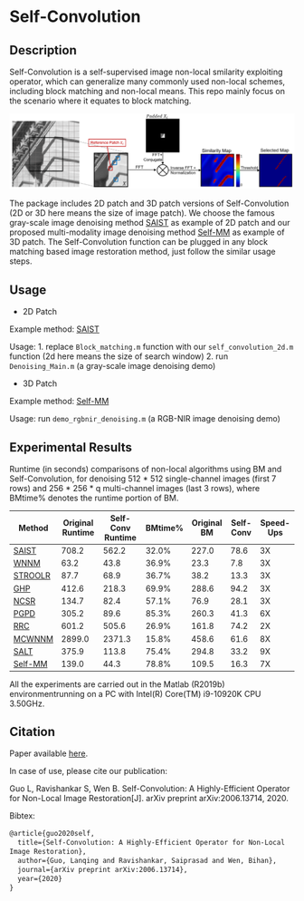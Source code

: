 # Self-Convolution

Description
-----

Self-Convolution is a self-supervised image non-local smilarity exploiting operator, which can generalize many commonly used non-local schemes, including block matching and non-local means. This repo mainly focus on the scenario where it equates to block matching.

![avatar](self-conv.png)

The package includes 2D patch and 3D patch versions of Self-Convolution (2D or 3D here means the size of image patch). We choose the famous gray-scale image denoising method [SAIST](http://see.xidian.edu.cn/faculty/wsdong/Papers/Journal/TIP_LASSC.pdf) as example of 2D patch and our proposed multi-modality image denoising method [Self-MM](https://arxiv.org/abs/2006.13714) as example of 3D patch. The Self-Convolution function can be plugged in any block matching based image restoration method, just follow the similar usage steps.

Usage
-----
* 2D Patch

Example method: [SAIST](http://see.xidian.edu.cn/faculty/wsdong/Papers/Journal/TIP_LASSC.pdf)

Usage: 1. replace `Block_matching.m` function with our `self_convolution_2d.m` function (2d here means the size of search window)
2. run `Denoising_Main.m` (a gray-scale image denoising demo)

* 3D Patch

Example method: [Self-MM](https://arxiv.org/abs/2006.13714)

Usage: run `demo_rgbnir_denoising.m` (a RGB-NIR image denoising demo)

Experimental Results
-----
Runtime (in seconds) comparisons of non-local algorithms using BM and Self-Convolution, for denoising 512 * 512 single-channel images (first 7 rows) and 256 * 256 * q multi-channel images  (last 3 rows), where BMtime\% denotes the runtime portion of BM.

|  Method   | Original Runtime | Self-Conv Runtime | BMtime\% |Original BM | Self-Conv | Speed-Ups|
|  ----  | ----  | ----  | ----  | ----  | ----  | ----  |
| [SAIST](http://see.xidian.edu.cn/faculty/wsdong/Papers/Journal/TIP_LASSC.pdf) | 708.2 | 562.2 | 32.0\% |227.0 |78.6 |3X |
| [WNNM](https://ieeexplore.ieee.org/document/6909762) | 63.2 | 43.8 | 36.9\% | 23.3 |7.8| 3X |
| [STROOLR](http://ieeexplore.ieee.org/abstract/document/7952566/) | 87.7 | 68.9 | 36.7\% | 38.2 | 13.3 | 3X |
| [GHP](https://www.cv-foundation.org/openaccess/content_cvpr_2013/papers/Zuo_Texture_Enhanced_Image_2013_CVPR_paper.pdf)|  412.6 | 218.3 |69.9\% |288.6 |94.2 |3X|
| [NCSR](http://www4.comp.polyu.edu.hk/~cslzhang/paper/NCSR_TIP_final.pdf) |  134.7 | 82.4 | 57.1\% | 76.9 | 28.1 | 3X |
| [PGPD](http://www4.comp.polyu.edu.hk/~cslzhang/paper/PGPD.pdf) |  305.2 | 89.6 | 85.3\%| 260.3  | 41.3 | 6X|
| [RRC](https://arxiv.org/abs/1807.02504)  | 601.2 | 505.6 | 26.9\%| 161.8  | 74.2 | 2X |
| [MCWNNM](http://www4.comp.polyu.edu.hk/~csjunxu/paper/MCWNNM.pdf) | 2899.0 | 2371.3 | 15.8\%| 458.6  | 61.6 | 8X |
|[SALT](http://transformlearning.csl.illinois.edu/assets/Bihan/ConferencePapers/BihanICCV2017salt.pdf) | 375.9 |113.8 |75.4\% |294.8  |33.2 |9X|
| [Self-MM](https://arxiv.org/abs/2006.13714) |139.0| 44.3 |78.8\% |109.5 |16.3 |7X|

All the experiments are carried out in the Matlab (R2019b) environmentrunning on a PC with Intel(R) Core(TM) i9-10920K CPU 3.50GHz.

Citation
-----
Paper available [here](https://arxiv.org/abs/2006.13714). 

In case of use, please cite our publication:

Guo L, Ravishankar S, Wen B. Self-Convolution: A Highly-Efficient Operator for Non-Local Image Restoration[J]. arXiv preprint arXiv:2006.13714, 2020.

Bibtex:
```
@article{guo2020self,
  title={Self-Convolution: A Highly-Efficient Operator for Non-Local Image Restoration},
  author={Guo, Lanqing and Ravishankar, Saiprasad and Wen, Bihan},
  journal={arXiv preprint arXiv:2006.13714},
  year={2020}
}
```
